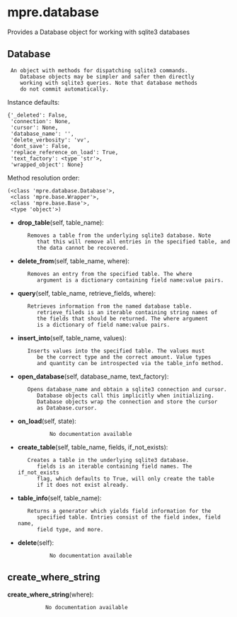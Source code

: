mpre.database
==============

 Provides a Database object for working with sqlite3 databases 

Database
--------------

	 An object with methods for dispatching sqlite3 commands. 
        Database objects may be simpler and safer then directly
        working with sqlite3 queries. Note that database methods
        do not commit automatically.


Instance defaults: 

	{'_deleted': False,
	 'connection': None,
	 'cursor': None,
	 'database_name': '',
	 'delete_verbosity': 'vv',
	 'dont_save': False,
	 'replace_reference_on_load': True,
	 'text_factory': <type 'str'>,
	 'wrapped_object': None}

Method resolution order: 

	(<class 'mpre.database.Database'>,
	 <class 'mpre.base.Wrapper'>,
	 <class 'mpre.base.Base'>,
	 <type 'object'>)

- **drop_table**(self, table_name):

		 Removes a table from the underlying sqlite3 database. Note
            that this will remove all entries in the specified table, and
            the data cannot be recovered.


- **delete_from**(self, table_name, where):

		 Removes an entry from the specified table. The where
            argument is a dictionary containing field name:value pairs.


- **query**(self, table_name, retrieve_fields, where):

		 Retrieves information from the named database table.
            retrieve_fileds is an iterable containing string names of
            the fields that should be returned. The where argument
            is a dictionary of field name:value pairs. 


- **insert_into**(self, table_name, values):

		 Inserts values into the specified table. The values must
            be the correct type and the correct amount. Value types
            and quantity can be introspected via the table_info method.


- **open_database**(self, database_name, text_factory):

		 Opens database_name and obtain a sqlite3 connection and cursor.
            Database objects call this implicitly when initializing.
            Database objects wrap the connection and store the cursor
            as Database.cursor. 


- **on_load**(self, state):

				No documentation available


- **create_table**(self, table_name, fields, if_not_exists):

		 Creates a table in the underlying sqlite3 database. 
            fields is an iterable containing field names. The if_not_exists
            flag, which defaults to True, will only create the table
            if it does not exist already. 


- **table_info**(self, table_name):

		 Returns a generator which yields field information for the
            specified table. Entries consist of the field index, field name,
            field type, and more.


- **delete**(self):

				No documentation available


create_where_string
--------------

**create_where_string**(where):

				No documentation available
